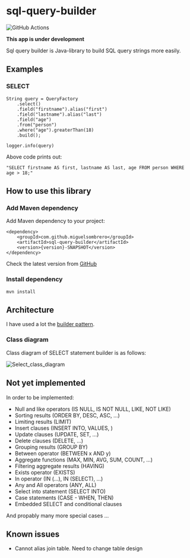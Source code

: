 # sql-query-builder

![GitHub Actions](https://github.com/MiguelSombrero/sql-query-builder/workflows/Java%20CI%20with%20Maven/badge.svg)

**This app is under development**

Sql query builder is Java-library to build SQL query strings more easily.

## Examples

### SELECT

    String query = QueryFactory
        .select()
        .field("firstname").alias("first")
        .field("lastname").alias("last")
        .field("age")
        .from("person")
        .where("age").greaterThan(18)
        .build();

    logger.info(query)
    
Above code prints out:

    "SELECT firstname AS first, lastname AS last, age FROM person WHERE age > 18;"
    
## How to use this library

### Add Maven dependency

Add Maven dependency to your project:

    <dependency>
        <groupId>com.github.miguelsombrero</groupId>
        <artifactId>sql-query-builder</artifactId>
        <version>{version}-SNAPSHOT</version>
    </dependency>

Check the latest version from [GitHub](https://github.com/MiguelSombrero/sql-query-builder) 

### Install dependency 

    mvn install

## Architecture

I have used a lot the [builder pattern](https://en.wikipedia.org/wiki/Builder_pattern).

### Class diagram

Class diagram of SELECT statement builder is as follows:

![Select_class_diagram](https://github.com/MiguelSombrero/sql-query-builder/tree/develop/docs/sql-query-builder-class-diagram.jpg)

## Not yet implemented

In order to be implemented:
- Null and like operators (IS NULL, IS NOT NULL, LIKE, NOT LIKE)
- Sorting results (ORDER BY, DESC, ASC, ...)
- Limiting results (LIMIT)
- Insert clauses (INSERT INTO, VALUES, )
- Update clauses (UPDATE, SET, ...)
- Delete clauses (DELETE, ...)
- Grouping results (GROUP BY)
- Between operator (BETWEEN x AND y)
- Aggregate functions (MAX, MIN, AVG, SUM, COUNT, ...)
- Filtering aggregate results (HAVING)
- Exists operator (EXISTS)
- In operator (IN (...), IN (SELECT), ...)
- Any and All operators (ANY, ALL)
- Select into statement (SELECT INTO)
- Case statements (CASE - WHEN, THEN)
- Embedded SELECT and conditional clauses

And propably many more special cases ...

## Known issues

- Cannot alias join table. Need to change table design
